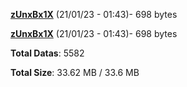[**zUnxBx1X**](/data/zUnxBx1X.txt) (21/01/23 - 01:43)- 698 bytes

[**zUnxBx1X**](/data/zUnxBx1X.txt) (21/01/23 - 01:43)- 698 bytes

**Total Datas**: 5582

**Total Size**: 33.62 MB / 33.6 MB